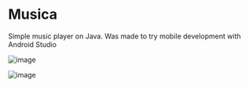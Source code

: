 # Musica
Simple music player on Java.
Was made to try mobile development with Android Studio 

![image](https://user-images.githubusercontent.com/126195774/228058095-373c5aab-d853-478e-b153-4f464f9d7e23.png)


![image](https://user-images.githubusercontent.com/126195774/228057989-8ccf3d35-83d9-4622-b3ef-1445054c662a.png)

